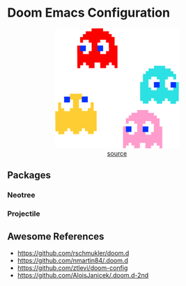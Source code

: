 # Doom Emacs Configuration

<p align="center">
    <img width="284" height="276" src="pacman.png" />
    <br>
    <a href="https://flyclipart.com/pacman-ghost-png-pacman-ghost-png-112952">source</a>
</p>

## Packages

### Neotree

### Projectile

## Awesome References

+ https://github.com/rschmukler/doom.d
+ https://github.com/nmartin84/.doom.d
+ https://github.com/ztlevi/doom-config
+ https://github.com/AloisJanicek/.doom.d-2nd
